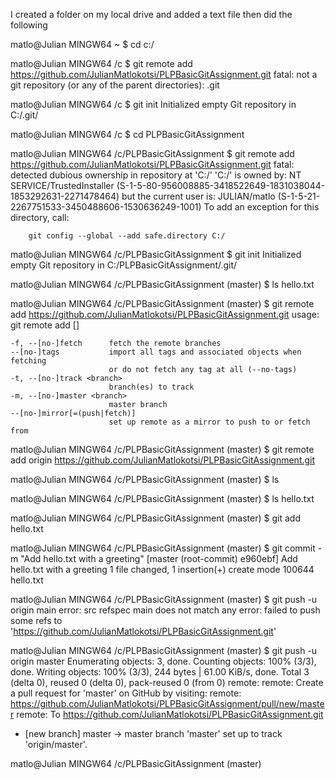 I created a folder on my local drive and added a text file then did the following

matlo@Julian MINGW64 ~
$ cd c:/

matlo@Julian MINGW64 /c
$ git remote add https://github.com/JulianMatlokotsi/PLPBasicGitAssignment.git
fatal: not a git repository (or any of the parent directories): .git

matlo@Julian MINGW64 /c
$ git init
Initialized empty Git repository in C:/.git/

matlo@Julian MINGW64 /c
$ cd PLPBasicGitAssignment

matlo@Julian MINGW64 /c/PLPBasicGitAssignment
$  git remote add https://github.com/JulianMatlokotsi/PLPBasicGitAssignment.git
fatal: detected dubious ownership in repository at 'C:/'
'C:/' is owned by:
        NT SERVICE/TrustedInstaller (S-1-5-80-956008885-3418522649-1831038044-1853292631-2271478464)
but the current user is:
        JULIAN/matlo (S-1-5-21-2267751533-3450488606-1530636249-1001)
To add an exception for this directory, call:

        git config --global --add safe.directory C:/

matlo@Julian MINGW64 /c/PLPBasicGitAssignment
$ git init
Initialized empty Git repository in C:/PLPBasicGitAssignment/.git/

matlo@Julian MINGW64 /c/PLPBasicGitAssignment (master)
$ ls
hello.txt

matlo@Julian MINGW64 /c/PLPBasicGitAssignment (master)
$ git remote add https://github.com/JulianMatlokotsi/PLPBasicGitAssignment.git
usage: git remote add [<options>] <name> <url>

    -f, --[no-]fetch      fetch the remote branches
    --[no-]tags           import all tags and associated objects when fetching
                          or do not fetch any tag at all (--no-tags)
    -t, --[no-]track <branch>
                          branch(es) to track
    -m, --[no-]master <branch>
                          master branch
    --[no-]mirror[=(push|fetch)]
                          set up remote as a mirror to push to or fetch from


matlo@Julian MINGW64 /c/PLPBasicGitAssignment (master)
$ git remote add origin https://github.com/JulianMatlokotsi/PLPBasicGitAssignment.git

matlo@Julian MINGW64 /c/PLPBasicGitAssignment (master)
$ ls

matlo@Julian MINGW64 /c/PLPBasicGitAssignment (master)
$ ls
hello.txt

matlo@Julian MINGW64 /c/PLPBasicGitAssignment (master)
$ git add hello.txt

matlo@Julian MINGW64 /c/PLPBasicGitAssignment (master)
$ git commit -m "Add hello.txt with a greeting"
[master (root-commit) e960ebf] Add hello.txt with a greeting
 1 file changed, 1 insertion(+)
 create mode 100644 hello.txt

matlo@Julian MINGW64 /c/PLPBasicGitAssignment (master)
$ git push -u origin main
error: src refspec main does not match any
error: failed to push some refs to 'https://github.com/JulianMatlokotsi/PLPBasicGitAssignment.git'

matlo@Julian MINGW64 /c/PLPBasicGitAssignment (master)
$ git push -u origin master
Enumerating objects: 3, done.
Counting objects: 100% (3/3), done.
Writing objects: 100% (3/3), 244 bytes | 61.00 KiB/s, done.
Total 3 (delta 0), reused 0 (delta 0), pack-reused 0 (from 0)
remote:
remote: Create a pull request for 'master' on GitHub by visiting:
remote:      https://github.com/JulianMatlokotsi/PLPBasicGitAssignment/pull/new/master
remote:
To https://github.com/JulianMatlokotsi/PLPBasicGitAssignment.git
 * [new branch]      master -> master
branch 'master' set up to track 'origin/master'.

matlo@Julian MINGW64 /c/PLPBasicGitAssignment (master)
